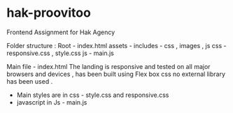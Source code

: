 # hak-proovitoo
Frontend Assignment for Hak Agency

Folder structure : 
Root - index.html
assets - includes - css , images , js
                    css - responsive.css , style.css 
                                    js - main.js

Main file - index.html
The landing is responsive and tested on all major browsers and devices ,  has been built using Flex box css no external library has been used .
- Main styles are in css - style.css and responsive.css 
- javascript in Js - main.js 
